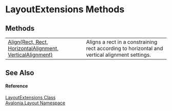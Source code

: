 # LayoutExtensions Methods




## Methods
<table>
<tr>
<td><a href="M_Avalonia_Layout_LayoutExtensions_Align">Align(Rect, Rect, HorizontalAlignment, VerticalAlignment)</a></td>
<td>Aligns a rect in a constraining rect according to horizontal and vertical alignment settings.</td>
</tr>
</table>

## See Also


#### Reference
<a href="T_Avalonia_Layout_LayoutExtensions">LayoutExtensions Class</a>  
<a href="N_Avalonia_Layout">Avalonia.Layout Namespace</a>  

